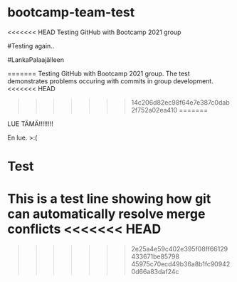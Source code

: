 # bootcamp-team-test
<<<<<<< HEAD
Testing GitHub with Bootcamp 2021 group

#Testing again..

#LankaPalaajälleen

=======
Testing GitHub with Bootcamp 2021 group. The test demonstrates problems occuring with commits in group development.
<<<<<<< HEAD
>>>>>>> 14c206d82ec98f64e7e387c0dab2f752a02ea410
=======

LUE TÄMÄ!!!!!!!!

En lue. >:(
# Test
This is a test line showing how git can automatically resolve merge conflicts
<<<<<<< HEAD
=======
>>>>>>> 2e25a4e59c402e395f08ff66129433671be85798
>>>>>>> 45975c70ecd49b36a8b1fc909420d66a83daf24c
